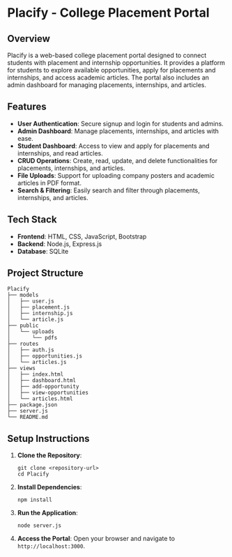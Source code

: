 # Placify - College Placement Portal

## Overview
Placify is a web-based college placement portal designed to connect students with placement and internship opportunities. It provides a platform for students to explore available opportunities, apply for placements and internships, and access academic articles. The portal also includes an admin dashboard for managing placements, internships, and articles.

## Features
- **User Authentication**: Secure signup and login for students and admins.
- **Admin Dashboard**: Manage placements, internships, and articles with ease.
- **Student Dashboard**: Access to view and apply for placements and internships, and read articles.
- **CRUD Operations**: Create, read, update, and delete functionalities for placements, internships, and articles.
- **File Uploads**: Support for uploading company posters and academic articles in PDF format.
- **Search & Filtering**: Easily search and filter through placements, internships, and articles.

## Tech Stack
- **Frontend**: HTML, CSS, JavaScript, Bootstrap
- **Backend**: Node.js, Express.js
- **Database**: SQLite

## Project Structure
```
Placify
├── models
│   ├── user.js
│   ├── placement.js
│   ├── internship.js
│   └── article.js
├── public
│   └── uploads
│       └── pdfs
├── routes
│   ├── auth.js
│   ├── opportunities.js
│   └── articles.js
├── views
│   ├── index.html
│   ├── dashboard.html
│   ├── add-opportunity
│   ├── view-opportunities
│   └── articles.html
├── package.json
├── server.js
└── README.md
```

## Setup Instructions
1. **Clone the Repository**: 
   ```
   git clone <repository-url>
   cd Placify
   ```

2. **Install Dependencies**: 
   ```
   npm install
   ```

3. **Run the Application**: 
   ```
   node server.js
   ```

4. **Access the Portal**: Open your browser and navigate to `http://localhost:3000`.


